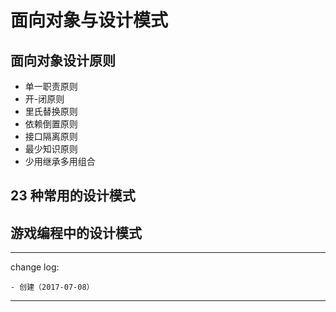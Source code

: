 # 面向对象与设计模式

## 面向对象设计原则

* 单一职责原则
* 开-闭原则
* 里氏替换原则
* 依赖倒置原则
* 接口隔离原则
* 最少知识原则
* 少用继承多用组合

## 23 种常用的设计模式

## 游戏编程中的设计模式

---

change log: 

	- 创建（2017-07-08）

---


